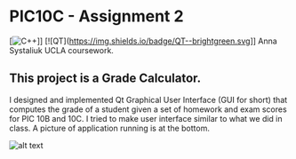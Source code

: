 # PIC10C - Assignment 2
[![C++](https://img.shields.io/badge/C%2B%2B--green.svg)]]
[![QT](https://img.shields.io/badge/QT--brightgreen.svg]]
Anna Systaliuk
UCLA coursework.

## This project is a Grade Calculator.

I designed and implemented Qt Graphical User Interface (GUI for short) that computes the grade of a student given a set of homework and exam scores for PIC 10B and 10C. I tried to make user interface similar to what we did in class. A picture of application running is at the bottom.

![alt text](https://image.ibb.co/gttHNk/Screen_Shot_2017_06_13_at_9_29_38_AM.png)
